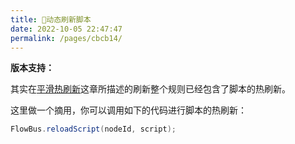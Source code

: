 ```yaml
---
title: 🍘动态刷新脚本
date: 2022-10-05 22:47:47
permalink: /pages/cbcb14/
---
```


**版本支持：**<Badge text="v2.12.0+" vertical="middle"/>

其实在[平滑热刷新](/pages/204d71/)这章所描述的刷新整个规则已经包含了脚本的热刷新。

这里做一个摘用，你可以调用如下的代码进行脚本的热刷新：

```java
FlowBus.reloadScript(nodeId, script);
```
